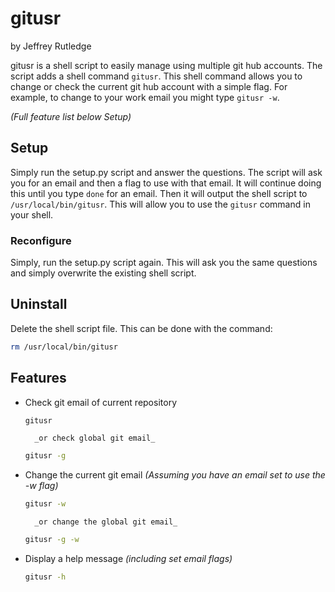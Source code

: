 # gitusr

by Jeffrey Rutledge

gitusr is a shell script to easily manage using multiple git hub accounts.
The script adds a shell command `gitusr`.
This shell command allows you to change or check the current git hub account with a simple flag.
For example, to change to your work email you might type `gitusr -w`.

_(Full feature list below Setup)_

## Setup
Simply run the setup.py script and answer the questions.
The script will ask you for an email and then a flag to use with that email.
It will continue doing this until you type `done` for an email.
Then it will output the shell script to `/usr/local/bin/gitusr`.
This will allow you to use the `gitusr` command in your shell.

### Reconfigure
Simply, run the setup.py script again.
This will ask you the same questions and simply overwrite the existing shell script.

## Uninstall
Delete the shell script file.
This can be done with the command:
```bash
rm /usr/local/bin/gitusr
```

## Features
* Check git email of current repository
  ```bash
  gitusr
  ```
        _or check global git email_
  ```bash
  gitusr -g
  ```

* Change the current git email
  _(Assuming you have an email set to use the -w flag)_

  ```bash
  gitusr -w
  ```
        _or change the global git email_
  ```bash
  gitusr -g -w
  ```

* Display a help message _(including set email flags)_
  ```bash
  gitusr -h
  ```